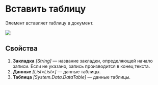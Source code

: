 # Вставить таблицу

Элемент вставляет таблицу в документ. 

![](<../../../.gitbook/assets1/windows_items/>)


## Свойства

1. **Закладка** *[String]* — название закладки, определяющей начало записи. Если не указано, запись производится в конец текста.
2. **Данные** *[List<List<string>>]* — данные таблицы.
3. **Таблица** *[System.Data.DataTable]* — данные таблицы.
